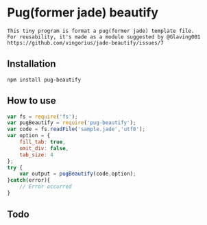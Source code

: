 # Pug(former jade) beautify
    This tiny program is format a pug(former jade) template file.
    For reusability, it's made as a module suggested by @Glaving001
    https://github.com/vingorius/jade-beautify/issues/7
## Installation
    npm install pug-beautify
## How to use
```javascript
var fs = require('fs');
var pugBeautify = require('pug-beautify');
var code = fs.readFile('sample.jade','utf8');
var option = {
    fill_tab: true,
    omit_div: false,
    tab_size: 4
};
try {
    var output = pugBeautify(code,option);
}catch(error){
    // Error occurred
}
```
## Todo

